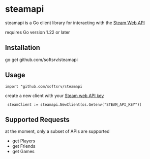 # steamapi

steamapi is a Go client library for interacting with the [Steam Web API](https://developer.valvesoftware.com/wiki/Steam_Web_API)

requires Go version 1.22 or later

## Installation

go get github.com/softsrv/steamapi

## Usage

```
import "github.com/softsrv/steamapi
```

create a new client with your [Steam web API key](https://steamcommunity.com/dev)

```
 steamClient := steamapi.NewClient(os.Getenv("STEAM_API_KEY"))
```

## Supported Requests

at the moment, only a subset of APIs are supported

- get Players
- get Friends
- get Games
